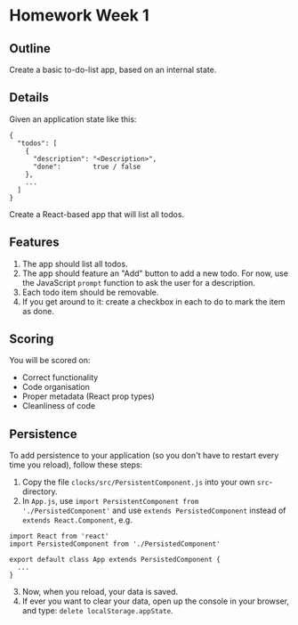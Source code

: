# Homework Week 1

## Outline

Create a basic to-do-list app, based on an internal state.

## Details

Given an application state like this:

```
{
  "todos": [
    {
      "description": "<Description>",
      "done":        true / false
    },
    ...
  ]
}
```

Create a React-based app that will list all todos.

## Features

1. The app should list all todos.
2. The app should feature an "Add" button to add a new todo. For now, use the JavaScript `prompt` function to ask the user for a description.
3. Each todo item should be removable.
4. If you get around to it: create a checkbox in each to do to mark the item as done.

## Scoring

You will be scored on:

- Correct functionality
- Code organisation
- Proper metadata (React prop types)
- Cleanliness of code

## Persistence

To add persistence to your application (so you don't have to restart every time you reload), follow these steps:

1. Copy the file `clocks/src/PersistentComponent.js` into your own `src`-directory.
2. In `App.js`, use `import PersistentComponent from './PersistedComponent'` and use `extends PersistedComponent` instead of `extends React.Component`, e.g.

```
import React from 'react'
import PersistedComponent from './PersistedComponent'

export default class App extends PersistedComponent {
  ...
}
```

3. Now, when you reload, your data is saved.
4. If ever you want to clear your data, open up the console in your browser, and type: `delete localStorage.appState`.
